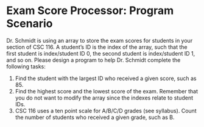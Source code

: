 # Exam Score Processor: Program Scenario

Dr. Schmidt is using an array to store the exam scores for students in your section of CSC 116. A student’s ID is the index of the array, such that the first student is index/student ID 0, the second student is index/student ID 1, and so on. Please design a program to help Dr. Schmidt complete the following tasks:

1. Find the student with the largest ID who received a given score, such as 85.
2. Find the highest score and the lowest score of the exam. Remember that you do not want to modify the array since the indexes relate to student IDs.
3. CSC 116 uses a ten point scale for A/B/C/D grades (see syllabus). Count the number of students who received a given grade, such as B.

